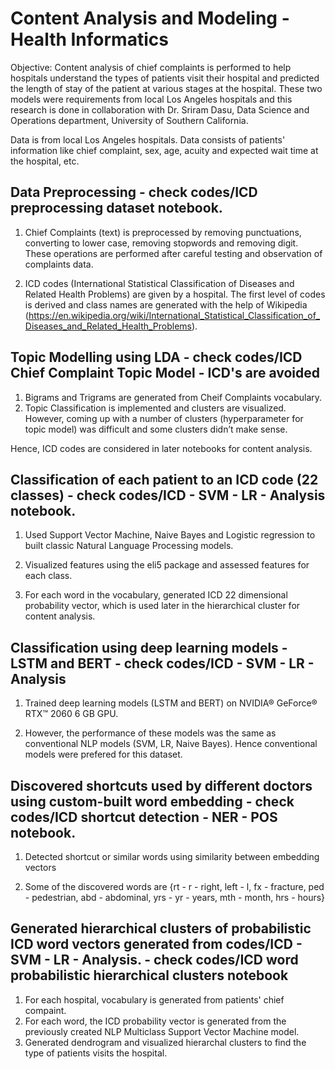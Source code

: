 # Content Analysis and Modeling - Health Informatics

Objective: Content analysis of chief complaints is performed to help hospitals understand the types of patients visit their hospital and predicted the length of stay of the patient at various stages at the hospital. These two models were requirements from local Los Angeles hospitals and this research is done in collaboration with Dr. Sriram Dasu, Data Science and Operations department, University of Southern California.

Data is from local Los Angeles hospitals. Data consists of patients' information like chief complaint, sex, age, acuity and expected wait time at the hospital, etc.

## Data Preprocessing - check codes/ICD preprocessing dataset notebook.

1. Chief Complaints (text) is preprocessed by removing punctuations, converting to lower case, removing stopwords and removing digit. These operations are performed after careful testing and observation of complaints data.

2. ICD codes (International Statistical Classification of Diseases and Related Health Problems) are given by a hospital. The first level of codes is derived and class names are generated with the help of Wikipedia (https://en.wikipedia.org/wiki/International_Statistical_Classification_of_Diseases_and_Related_Health_Problems). 

## Topic Modelling using LDA - check codes/ICD Chief Complaint Topic Model - ICD's are avoided

1. Bigrams and Trigrams are generated from Cheif Complaints vocabulary.
2. Topic Classification is implemented and clusters are visualized. However, coming up with a number of clusters (hyperparameter for topic model) was difficult and some clusters didn’t make sense.

Hence, ICD codes are considered in later notebooks for content analysis.

## Classification of each patient to an ICD code (22 classes) - check codes/ICD - SVM - LR - Analysis notebook.

1. Used Support Vector Machine, Naive Bayes and Logistic regression to built classic Natural Language Processing models. 

2. Visualized features using the eli5 package and assessed features for each class.

3. For each word in the vocabulary, generated ICD 22 dimensional probability vector, which is used later in the hierarchical cluster for content analysis.

## Classification using deep learning models - LSTM and BERT - check codes/ICD - SVM - LR - Analysis

1. Trained deep learning models (LSTM and BERT) on NVIDIA® GeForce® RTX™ 2060 6 GB GPU. 

2. However, the performance of these models was the same as conventional NLP models (SVM, LR, Naive Bayes). Hence conventional models were prefered for this dataset.

## Discovered shortcuts used by different doctors using custom-built word embedding - check codes/ICD shortcut detection - NER - POS notebook.

1. Detected shortcut or similar words using similarity between embedding vectors

2. Some of the discovered words are {rt - r - right, left - l, fx - fracture, ped - pedestrian, abd - abdominal, yrs - yr - years, mth - month, hrs -  hours}

## Generated hierarchical clusters of probabilistic ICD word vectors generated from codes/ICD - SVM - LR - Analysis. - check codes/ICD word probabilistic hierarchical clusters notebook

1. For each hospital, vocabulary is generated from patients' chief compaint. 
2. For each word, the ICD probability vector is generated from the previously created NLP Multiclass Support Vector Machine model.
3. Generated dendrogram and visualized hierarchal clusters to find the type of patients visits the hospital.



